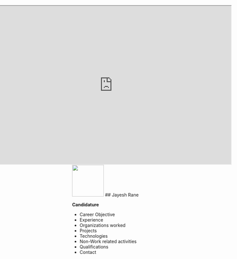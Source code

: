 <iframe width="750" height="500" align="right" allow="microphone;" src="https://console.dialogflow.com/api-client/demo/embedded/Jay-HelpBot"></iframe>

<img src="https://jayeshrane2107.github.io/Jay-HelpBot/Jay-bot.png" class="img-responsive" width="100" height="100" />
## Jayesh Rane  

**Candidature**  

* Career Objective  
* Experience  
* Organizations worked  
* Projects  
* Technologies  
* Non-Work related activities  
* Qualifications  
* Contact  
